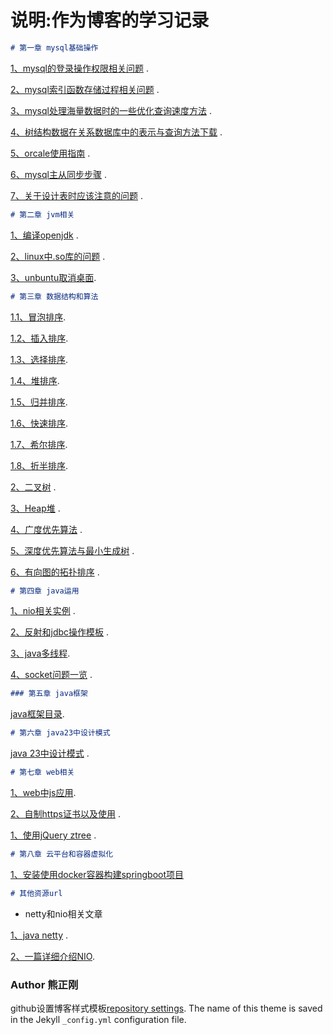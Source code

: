 # 说明:作为博客的学习记录
```markdown
# 第一章 mysql基础操作
```
[1、mysql的登录操作权限相关问题](https://github.com/xiongzhenggang/xiongzhenggang.github.io/blob/master/数据库相关/mysql登录编码权限赋予.md) . 

[2、mysql索引函数存储过程相关问题](https://github.com/xiongzhenggang/xiongzhenggang.github.io/blob/master/数据库相关/mysql索引函数存储过程.md) .

[3、mysql处理海量数据时的一些优化查询速度方法](https://github.com/xiongzhenggang/xiongzhenggang.github.io/blob/master/数据库相关/mysql处理海量数据时的一些优化查询速度方法.md) .

[4、树结构数据在关系数据库中的表示与查询方法下载](https://github.com/xiongzhenggang/xiongzhenggang.github.io/blob/master/数据库相关/树结构数据在关系数据库中的表示与查询方法.pdf) .

[5、orcale使用指南](https://github.com/xiongzhenggang/xiongzhenggang.github.io/blob/master/数据库相关/orcal用户相关的操作.md) .

[6、mysql主从同步步骤](https://github.com/xiongzhenggang/xiongzhenggang.github.io/blob/master/数据库相关/mysql主从同步.md) .

[7、关于设计表时应该注意的问题](https://github.com/xiongzhenggang/xiongzhenggang.github.io/blob/master/数据库相关/关于设计表时应该注意的问题.md) .


```markdown
# 第二章 jvm相关
```
[1、编译openjdk](https://github.com/xiongzhenggang/xiongzhenggang.github.io/blob/master/jvm相关/编译openjdk.md) . 

[2、linux中.so库的问题](https://github.com/xiongzhenggang/xiongzhenggang.github.io/blob/master/jvm相关/linux中so库的问题.md) . 

[3、unbuntu取消桌面](https://github.com/xiongzhenggang/xiongzhenggang.github.io/blob/master/jvm相关/unbuntu操作记录.md). 

```markdown
# 第三章 数据结构和算法
```
[1.1、冒泡排序](https://github.com/xiongzhenggang/xiongzhenggang.github.io/blob/master/数据结构/部分排序/BubbleSort.md).

[1.2、插入排序](https://github.com/xiongzhenggang/xiongzhenggang.github.io/blob/master/数据结构/部分排序/InsertSort.md).

[1.3、选择排序](https://github.com/xiongzhenggang/xiongzhenggang.github.io/blob/master/数据结构/部分排序/SelectSort.md).

[1.4、堆排序](https://github.com/xiongzhenggang/xiongzhenggang.github.io/blob/master/数据结构/部分排序/HeapSort.md).

[1.5、归并排序](https://github.com/xiongzhenggang/xiongzhenggang.github.io/blob/master/数据结构/部分排序/Merge.md).

[1.6、快速排序](https://github.com/xiongzhenggang/xiongzhenggang.github.io/blob/master/数据结构/部分排序/QuickSort.md).

[1.7、希尔排序](https://github.com/xiongzhenggang/xiongzhenggang.github.io/blob/master/数据结构/部分排序/ShellSort.md).

[1.8、折半排序](https://github.com/xiongzhenggang/xiongzhenggang.github.io/blob/master/数据结构/部分排序/BinaryInsertSort.md).

[2、二叉树](https://github.com/xiongzhenggang/xiongzhenggang.github.io/blob/master/数据结构/树/TreeApp.md) .

[3、Heap堆](https://github.com/xiongzhenggang/xiongzhenggang.github.io/blob/master/数据结构/Heap堆.md) .

[4、广度优先算法](https://github.com/xiongzhenggang/xiongzhenggang.github.io/blob/master/数据结构/广度优先算法.md) .

[5、深度优先算法与最小生成树](https://github.com/xiongzhenggang/xiongzhenggang.github.io/blob/master/数据结构/深度优先算法与最小生成树.md) .

[6、有向图的拓扑排序](https://github.com/xiongzhenggang/xiongzhenggang.github.io/blob/master/数据结构/有向图的拓扑排序.md) .


```markdown
# 第四章 java运用
```
[1、nio相关实例](https://github.com/xiongzhenggang/xiongzhenggang.github.io/blob/master/java运用/nio例子/NIO典型的Socket模型.md) .

[2、反射和jdbc操作模板](https://github.com/xiongzhenggang/xiongzhenggang.github.io/blob/master/java运用/反射/READE.md) .

[3、java多线程](https://github.com/xiongzhenggang/xiongzhenggang.github.io/blob/master/java运用/多线程/使用callable多线程.md). 

[4、socket问题一览](https://github.com/xiongzhenggang/xiongzhenggang.github.io/blob/master/java运用/socket/socket问题一览.md) .

```markdown
### 第五章 java框架
```

[java框架目录](https://github.com/xiongzhenggang/xiongzhenggang.github.io/blob/master/java框架/READE.md).

```markdown
# 第六章 java23中设计模式
```
[java 23中设计模式](https://github.com/xiongzhenggang/xiongzhenggang.github.io/blob/master/java23种设计模式/design.md) .

```markdown
# 第七章 web相关
```
[1、web中js应用](https://github.com/xiongzhenggang/xiongzhenggang.github.io/blob/master/web相关/js部分.md). 

[2、自制https证书以及使用](https://github.com/xiongzhenggang/xiongzhenggang.github.io/blob/master/web相关/myselfhttps.md) .

[1、使用jQuery ztree](https://github.com/xiongzhenggang/xiongzhenggang.github.io/blob/master/web相关/使用ztee后台数据展示.md) .

```markdown
# 第八章 云平台和容器虚拟化
```
[1、安装使用docker容器构建springboot项目](https://github.com/xiongzhenggang/xiongzhenggang.github.io/blob/master/clod/docker/docker容器运行springboot.md)
```markdown
# 其他资源url
```
* netty和nio相关文章

[1、java netty](https://waylau.com/essential-netty-in-action/) .   

[2、一篇详细介绍NIO](http://www.iteye.com/magazines/132-Java-NIO).

### Author 熊正刚

github设置博客样式模板[repository settings](https://github.com/xiongzhenggang/xiongzhenggang.github.blog/settings). The name of this theme is saved in the Jekyll `_config.yml` configuration file.

